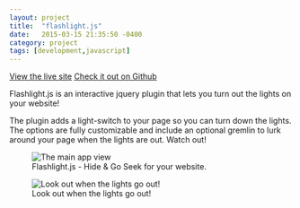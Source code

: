 ```yaml
---
layout: project
title:  "flashlight.js"
date:   2015-03-15 21:35:50 -0400
category: project
tags: [development,javascript]
---
```


<p class="download-link">
	<a target="_blank" href="https://jveens.github.io/flashlight">View the live site</a>
	<a target="_blank" href="https://github.com/jveens/flashlight">Check it out on Github</a>
</p>

Flashlight.js is an interactive jquery plugin that lets you turn out the lights on your website!

The plugin adds a light-switch to your page so you can turn down the lights. The options are fully customizable and include an optional gremlin to lurk around your page when the lights are out. Watch out!

<figure>
    <img src="{{site.url}}/assets/2015/03/flashlight/lights-on.png" alt="The main app view">
    <figcaption>Flashlight.js - Hide & Go Seek for your website.</figcaption>
</figure>

<figure>
    <img src="{{site.url}}/assets/2015/03/flashlight/lights-off.png" alt="Look out when the lights go out!">
    <figcaption>Look out when the lights go out!</figcaption>
</figure>